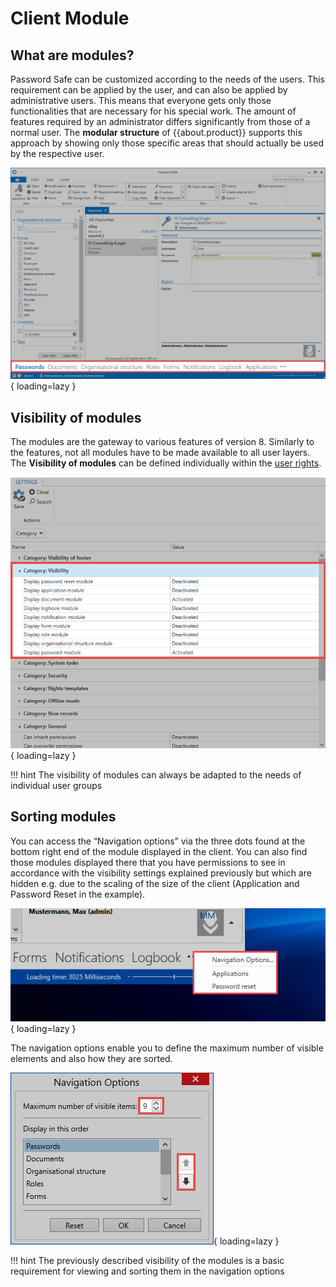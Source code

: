 # Client Module

## What are modules?

Password Safe can be customized according to the needs of the users. This requirement can be applied by the user, and can also be applied by administrative users. This means that everyone gets only those functionalities that are necessary for his special work. The amount of features required by an administrator differs significantly from those of a normal user. The **modular structure** of {{about.product}} supports this approach by showing only those specific areas that should actually be used by the respective user.

![example picture modules](/assets/en/client_modules/client_modules_1.png){ loading=lazy }

## Visibility of modules

The modules are the gateway to various features of version 8. Similarly to the features, not all modules have to be made available to all user layers. The **Visibility of modules** can be defined individually within the [user rights]({{url.placeholder}}).

![example picture module user rights](/assets/en/client_modules/client_modules_2.png){ loading=lazy }

!!! hint
    The visibility of modules can always be adapted to the needs of individual user groups

## Sorting modules

You can access the “Navigation options” via the three dots found at the bottom right end of the module displayed in the client. You can also find those modules displayed there that you have permissions to see in accordance with the visibility settings explained previously but which are hidden e.g. due to the scaling of the size of the client (Application and Password Reset in the example).

![example picture module setting](/assets/en/client_modules/client_modules_3.png){ loading=lazy }

The navigation options enable you to define the maximum number of visible elements and also how they are sorted.

![example picture module settings](/assets/en/client_modules/client_modules_4.png){ loading=lazy }

!!! hint
    The previously described visibility of the modules is a basic requirement for viewing and sorting them in the navigation options
